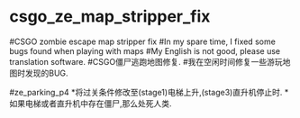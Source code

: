 # csgo_ze_map_stripper_fix
#CSGO zombie escape map stripper fix
#In my spare time, I fixed some bugs found when playing with maps
#My English is not good, please use translation software.
#CSGO僵尸逃跑地图修复.
#我在空闲时间修复一些游玩地图时发现的BUG.


#ze_parking_p4
*将过关条件修改至(stage1)电梯上升,(stage3)直升机停止时.
*如果电梯或者直升机中存在僵尸,那么处死人类.
